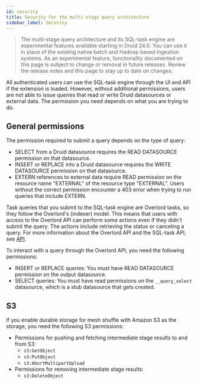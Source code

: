 ```yaml
---
id: security
title: Security for the multi-stage query architecture
sidebar_label: Security
---
```


> The multi-stage query architecture and its SQL-task engine are experimental features available starting in Druid 24.0. You can use it in place of the existing native batch and Hadoop based ingestion systems. As an experimental feature, functionality documented on this page is subject to change or removal in future releases. Review the release notes and this page to stay up to date on changes.

All authenticated users can use the SQL-task engine through the UI and API if the extension is loaded. However, without additional permissions, users are not able to issue queries that read or write Druid datasources or external data. The permission you need depends on what you are trying to do.

## General permissions

The permission required to submit a query depends on the type of query:

  - SELECT from a Druid datasource requires the READ DATASOURCE permission on that
  datasource.
  - INSERT or REPLACE into a Druid datasource requires the WRITE DATASOURCE permission on that
  datasource.
  - EXTERN references to external data require READ permission on the resource name "EXTERNAL" of the resource type "EXTERNAL". Users without the correct permission encounter a 403 error when trying to run queries that include EXTERN.

Task queries that you submit to the SQL-task engine are Overlord tasks, so they follow the Overlord's (indexer) model. This means that users with access to the Overlord API can perform some actions even if they didn't submit the query. The actions include retrieving the status or canceling a query. For more information about the Overlord API and the SQL-task API, see [API](./msq-reference.md#context-parameters).

To interact with a query through the Overlord API, you need the following permissions:

- INSERT or REPLACE queries: You must have READ DATASOURCE permission on the output datasource.
- SELECT queries: You must have read permissions on the `__query_select` datasource, which is a stub datasource that gets created.


## S3

If you enable durable storage for mesh shuffle with Amazon S3 as the storage, you need the following S3 permissions:
- Permissions for pushing and fetching intermediate stage results to and from S3:
  - `s3:GetObject`
  - `s3:PutObject`
  - `s3:AbortMultipartUpload`
- Permissions for removing intermediate stage results:
  - `s3:DeleteObject`
